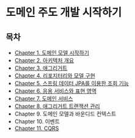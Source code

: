 # 도메인 주도 개발 시작하기

## 목차
- [Chapter 1. 도메인 모델 시작하기](./contents/chapter01.md)
- [Chapter 2. 아키텍처 개요](./contents/chapter02.md)
- [Chapter 3. 애그리거트](./contents/chapter03.md)
- [Chapter 4. 리포지터리와 모델 구현](./contents/chapter04.md)
- [Chapter 5. 스프링 데이터 JPA를 이용한 조회 기능](./contents/chapter05.md)
- [Chapter 6. 응용 서비스와 표현 영역](./contents/chapter06.md)
- [Chapter 7. 도메인 서비스](./contents/chapter07.md)
- [Chapter 8. 애그리거트 트랜잭션 관리](./contents/chapter08.md)
- Chapter 9. 도메인 모델과 바운디드 컨텍스트
- Chapter 10. 이벤트
- [Chapter 11. CQRS](./contents/chapter11.md)